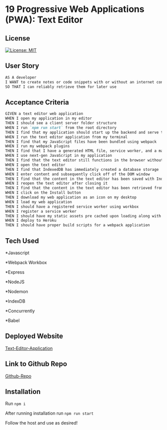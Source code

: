 # 19 Progressive Web Applications (PWA): Text Editor

## License

[![License: MIT](https://img.shields.io/badge/License-MIT-blue.svg)](https://opensource.org/licenses/MIT)

## User Story

```md
AS A developer
I WANT to create notes or code snippets with or without an internet connection
SO THAT I can reliably retrieve them for later use
```

## Acceptance Criteria

```md
GIVEN a text editor web application
WHEN I open my application in my editor
THEN I should see a client server folder structure
WHEN I run `npm run start` from the root directory
THEN I find that my application should start up the backend and serve the client
WHEN I run the text editor application from my terminal
THEN I find that my JavaScript files have been bundled using webpack
WHEN I run my webpack plugins
THEN I find that I have a generated HTML file, service worker, and a manifest file
WHEN I use next-gen JavaScript in my application
THEN I find that the text editor still functions in the browser without errors
WHEN I open the text editor
THEN I find that IndexedDB has immediately created a database storage
WHEN I enter content and subsequently click off of the DOM window
THEN I find that the content in the text editor has been saved with IndexedDB
WHEN I reopen the text editor after closing it
THEN I find that the content in the text editor has been retrieved from our IndexedDB
WHEN I click on the Install button
THEN I download my web application as an icon on my desktop
WHEN I load my web application
THEN I should have a registered service worker using workbox
WHEN I register a service worker
THEN I should have my static assets pre cached upon loading along with subsequent pages and static assets
WHEN I deploy to Heroku
THEN I should have proper build scripts for a webpack application
```

## Tech Used

*Javascript

*Webpack Workbox

*Express

*NodeJS

*Nodemon

*IndexDB

*Concurrently

*Babel

## Deployed Website 

[Text-Editor-Application](https://just-another-text-editor-01-0e97e97c4677.herokuapp.com/)

## Link to Github Repo

[Github-Repo](https://github.com/irivera2116/Text-Editor)

## Installation

Run ```npm i```

After running installation run ```npm run start```

Follow the host and use as desired!
